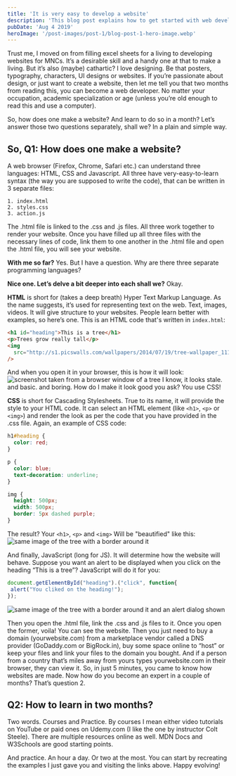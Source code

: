 ```yaml
---
title: 'It is very easy to develop a website'
description: 'This blog post explains how to get started with web development'
pubDate: 'Aug 4 2019'
heroImage: '/post-images/post-1/blog-post-1-hero-image.webp'
---
```


Trust me, I moved on from filling excel sheets for a living to developing websites for MNCs. It’s a desirable skill and a handy one at that to make a living. But it’s also (maybe) cathartic? I love designing. Be that posters, typography, characters, UI designs or websites. If you’re passionate about design, or just want to create a website, then let me tell you that two months from reading this, you can become a web developer. No matter your occupation, academic specialization or age (unless you’re old enough to read this and use a computer).

So, how does one make a website? And learn to do so in a month? Let’s answer those two questions separately, shall we? In a plain and simple way.

## So, Q1: How does one make a website?

A web browser (Firefox, Chrome, Safari etc.) can understand three languages: HTML, CSS and Javascript. All three have very-easy-to-learn syntax (the way you are supposed to write the code), that can be written in 3 separate files:

```
1. index.html
2. styles.css
3. action.js
```

The .html file is linked to the .css and .js files. All three work together to render your website. Once you have filled up all three files with the necessary lines of code, link them to one another in the .html file and open the .html file, you will see your website.

**With me so far?**
Yes. But I have a question. Why are there three separate programming languages?

**Nice one. Let’s delve a bit deeper into each shall we?**
Okay.

**HTML** is short for (takes a deep breath) Hyper Text Markup Language. As the name suggests, it’s used for representing text on the web. Text, images, videos. It will give structure to your websites. People learn better with examples, so here’s one. This is an HTML code that's written in `index.html`:

```html
<h1 id="heading">This is a tree</h1>
<p>Trees grow really tall</p>
<img
  src="http://s1.picswalls.com/wallpapers/2014/07/19/tree-wallpaper_111651755_73.jpg"
/>
```

And when you open it in your browser, this is how it will look:
![screenshot taken from a browser window of a tree](/post-images/post-1/tree_example.webp)
I know, it looks stale. and basic. and boring. How do I make it look good you ask? You use CSS!

**CSS** is short for Cascading Stylesheets. True to its name, it will provide the style to your HTML code. It can select an HTML element (like `<h1>`, `<p>` or `<img>`) and render the look as per the code that you have provided in the .css file. Again, an example of CSS code:

```css
h1#heading {
  color: red;
}

p {
  color: blue;
  text-decoration: underline;
}

img {
  height: 500px;
  width: 500px;
  border: 5px dashed purple;
}
```

The result? Your `<h1>`, `<p>` and `<img>` Will be "beautified" like this:
![same image of the tree with a border around it](/post-images/post-1/tree_example_border.png)

And finally, JavaScript (long for JS). It will determine how the website will behave. Suppose you want an alert to be displayed when you click on the heading “This is a tree”? JavaScript will do it for you:

```js
document.getElementById("heading").("click", function{
 alert("You cliked on the heading!");
});
```

![same image of the tree with a border around it and an alert dialog shown](/post-images/post-1/tree_example_js.webp)

Then you open the .html file, link the .css and .js files to it. Once you open the former, voila! You can see the website. Then you just need to buy a domain (yourwebsite.com) from a marketplace vendor called a DNS provider (GoDaddy.com or BigRock.in), buy some space online to “host” or keep your files and link your files to the domain you bought. And if a person from a country that’s miles away from yours types yourwebsite.com in their browser, they can view it. So, in just 5 minutes, you came to know how websites are made. Now how do you become an expert in a couple of months? That’s question 2.

## Q2: How to learn in two months?

Two words. Courses and Practice. By courses I mean either video tutorials on YouTube or paid ones on Udemy.com (I like the one by instructor Colt Steele). There are multiple resources online as well. MDN Docs and W3Schools are good starting points.

And practice. An hour a day. Or two at the most. You can start by recreating the examples I just gave you and visiting the links above. Happy evolving!

